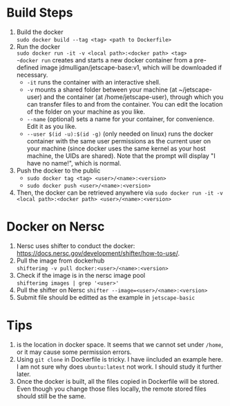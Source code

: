 # Build Steps
1. Build the docker <br>
   `sudo docker build --tag <tag> <path to Dockerfile>`
2. Run the docker <br>
   `sudo docker run -it -v <local path>:<docker path> <tag>`<br>
    -`docker run` creates and starts a new docker container from a pre-defined image jdmulligan/jetscape-base:v1, which will be downloaded if necessary.
    - `-it` runs the container with an interactive shell.
    - `-v` mounts a shared folder between your machine (at ~/jetscape-user) and the container (at /home/jetscape-user), through which you can transfer files to and from the container. You can edit the location of the folder on your machine as you like.
    - `--name` (optional) sets a name for your container, for convenience. Edit it as you like.
    - `--user $(id -u):$(id -g)` (only needed on linux) runs the docker container with the same user permissions as the current user on your machine (since docker uses the same kernel as your host machine, the UIDs are shared). Note that the prompt will display "I have no name!", which is normal. 
3. Push the docker to the public <br>
   - `sudo docker tag <tag> <user>/<name>:<version>`
   - `sudo docker push <user>/<name>:<version>`
4. Then, the docker can be retrieved anywhere via `sudo docker run -it -v <local path>:<docker path> <user>/<name>:<version>`

# Docker on Nersc
1. Nersc uses shifter to conduct the docker: https://docs.nersc.gov/development/shifter/how-to-use/. 
2. Pull the image from dockerhub <br>
`shifterimg -v pull docker:<user>/<name>:<version>`
3. Check if the image is in the nersc image pool <br> 
`shifterimg images | grep '<user>'`
4. Pull the shifter on Nersc
`shifter --image=<user>/<name>:<version>`
5. Submit file should be editted as the example in `jetscape-basic`

# Tips
1. <workdir> is the location in docker space. It seems that we cannot set <workdir> under `/home`, or it may cause some permission errors. 
2. Using `git clone` in Dockerfile is tricky. I have iincluded an example here. I am not sure why does `ubuntu:latest` not work. I should study it further later. 
3. Once the docker is built, all the files copied in Dockerfile will be stored. Even though you change those files locally, the remote stored files should still be the same. 
